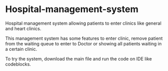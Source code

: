 # Hospital-management-system

Hospital management system allowing patients to enter clinics like general and heart clinics.

This management system has some features to enter clinic, remove patient from the waiting queue to enter to Doctor or showing all patients waiting in a certain clinic.

To try the system, download the main file and run the code on IDE like codeblocks.
